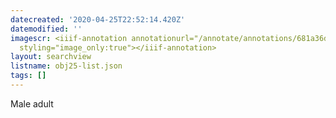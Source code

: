 ```yaml
---
datecreated: '2020-04-25T22:52:14.420Z'
datemodified: ''
imagescr: <iiif-annotation annotationurl="/annotate/annotations/681a36dc-8747-11ea-9c9c-5254008afee6.json"
  styling="image_only:true"></iiif-annotation>
layout: searchview
listname: obj25-list.json
tags: []
---
```

Male adult